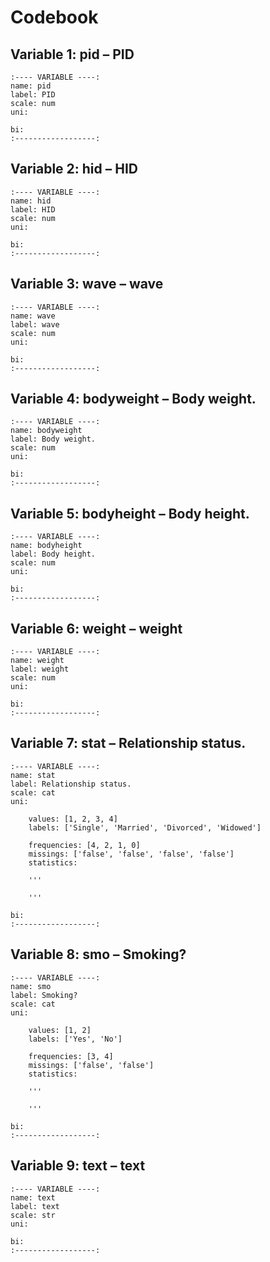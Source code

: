 # Codebook


## Variable 1: pid – PID
    :---- VARIABLE ----:
    name: pid
    label: PID
    scale: num
    uni:
    
    bi:
    :------------------:
    

## Variable 2: hid – HID
    :---- VARIABLE ----:
    name: hid
    label: HID
    scale: num
    uni:
    
    bi:
    :------------------:
    

## Variable 3: wave – wave
    :---- VARIABLE ----:
    name: wave
    label: wave
    scale: num
    uni:
    
    bi:
    :------------------:
    

## Variable 4: bodyweight – Body weight.
    :---- VARIABLE ----:
    name: bodyweight
    label: Body weight.
    scale: num
    uni:
    
    bi:
    :------------------:
    

## Variable 5: bodyheight – Body height.
    :---- VARIABLE ----:
    name: bodyheight
    label: Body height.
    scale: num
    uni:
    
    bi:
    :------------------:
    

## Variable 6: weight – weight
    :---- VARIABLE ----:
    name: weight
    label: weight
    scale: num
    uni:
    
    bi:
    :------------------:
    

## Variable 7: stat – Relationship status.
    :---- VARIABLE ----:
    name: stat
    label: Relationship status.
    scale: cat
    uni:
    
        values: [1, 2, 3, 4]
        labels: ['Single', 'Married', 'Divorced', 'Widowed']

        frequencies: [4, 2, 1, 0]
        missings: ['false', 'false', 'false', 'false']
        statistics:
        
        '''
        
        '''
    
    bi:
    :------------------:
    

## Variable 8: smo – Smoking?
    :---- VARIABLE ----:
    name: smo
    label: Smoking?
    scale: cat
    uni:
    
        values: [1, 2]
        labels: ['Yes', 'No']

        frequencies: [3, 4]
        missings: ['false', 'false']
        statistics:
        
        '''
        
        '''
    
    bi:
    :------------------:
    

## Variable 9: text – text
    :---- VARIABLE ----:
    name: text
    label: text
    scale: str
    uni:
    
    bi:
    :------------------:
    
